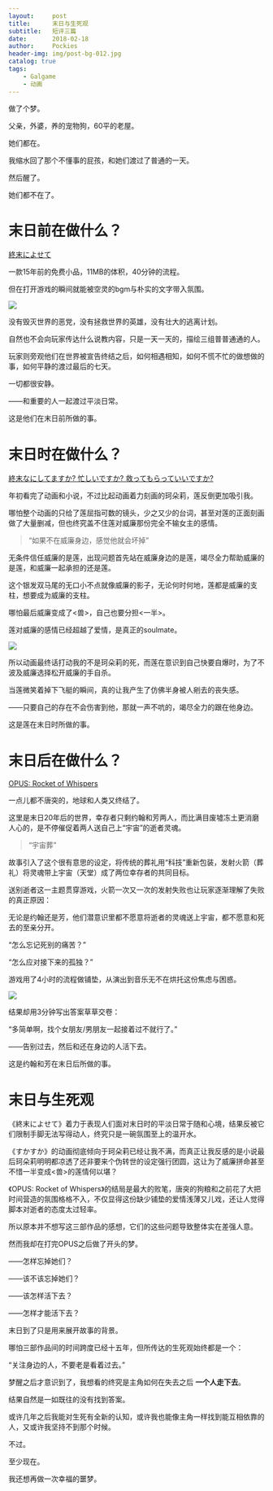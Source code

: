 ```yaml
---
layout:     post
title:      末日与生死观
subtitle:   短评三篇
date:       2018-02-18
author:     Pockies
header-img: img/post-bg-012.jpg
catalog: true
tags:
    - Galgame
    - 动画
---
```


做了个梦。

父亲，外婆，养的宠物狗，60平的老屋。

她们都在。

我缩水回了那个不懂事的屁孩，和她们渡过了普通的一天。

然后醒了。

她们都不在了。 

# 末日前在做什么？

[終末によせて](http://www.vector.co.jp/soft/win95/amuse/se488145.html)

一款15年前的免费小品，11MB的体积，40分钟的流程。

但在打开游戏的瞬间就能被空灵的bgm与朴实的文字带入氛围。

![](https://wx4.sinaimg.cn/large/741f9461gy1fok6d9v3blj20is0fm17h.jpg)

没有毁灭世界的恶党，没有拯救世界的英雄，没有壮大的逃离计划。

自然也不会向玩家传达什么说教内容，只是一天一天的，描绘三组普普通通的人。

玩家则旁观他们在世界被宣告终结之后，如何相遇相知，如何不慌不忙的做想做的事，如何平静的渡过最后的七天。

一切都很安静。

——和重要的人一起渡过平淡日常。

这是他们在末日前所做的事。

# 末日时在做什么？

[終末なにしてますか? 忙しいですか? 救ってもらっていいですか?](http://sukasuka-anime.com/) 

年初看完了动画和小说，不过比起动画着力刻画的珂朵莉，莲反倒更加吸引我。

哪怕整个动画的只给了莲屈指可数的镜头，少之又少的台词，甚至对莲的正面刻画做了大量删减，但也终究盖不住莲对威廉那份完全不输女主的感情。

> “如果不在威廉身边，感觉他就会坏掉”
>

无条件信任威廉的是莲，出现问题首先站在威廉身边的是莲，竭尽全力帮助威廉的是莲，和威廉一起承担的还是莲。

这个银发双马尾的无口小不点就像威廉的影子，无论何时何地，莲都是威廉的支柱，想要成为威廉的支柱。

哪怕最后威廉变成了<兽>，自己也要分担<一半>。

莲对威廉的感情已经超越了爱情，是真正的soulmate。

![](https://wx1.sinaimg.cn/large/741f9461gy1fok6dqzvm9j20zk0k01kx.jpg)

所以动画最终话打动我的不是珂朵莉的死，而莲在意识到自己快要自爆时，为了不波及威廉选择松开威廉的手自杀。

当莲微笑着掉下飞艇的瞬间，真的让我产生了仿佛半身被人剜去的丧失感。

——只要自己的存在不会伤害到他，那就一声不吭的，竭尽全力的跟在他身边。

这是莲在末日时所做的事。

# 末日后在做什么？

[OPUS: Rocket of Whispers](http://store.steampowered.com/app/742250/?snr=1_5_9__205)

一点儿都不唐突的，地球和人类又终结了。

这里是末日20年后的世界，幸存者只剩约翰和芳两人，而比满目废墟冻土更消磨人心的，是不停催促着两人送自己上“宇宙”的逝者灵魂。

> “宇宙葬”
>

故事引入了这个很有意思的设定，将传统的葬礼用“科技”重新包装，发射火箭（葬礼）将灵魂带上宇宙（天堂）成了两位幸存者的共同目标。

送别逝者这一主题贯穿游戏，火箭一次又一次的发射失败也让玩家逐渐理解了失败的真正原因：

无论是约翰还是芳，他们潜意识里都不愿意将逝者的灵魂送上宇宙，都不愿意和死去的至亲分开。

“怎么忘记死别的痛苦？”

“怎么应对接下来的孤独？”

游戏用了4小时的流程做铺垫，从演出到音乐无不在烘托这份焦虑与困惑。

![](https://wx2.sinaimg.cn/large/741f9461gy1fok6dz2aauj21hc0u0adk.jpg)

结果却用3分钟写出答案草草交卷：

“多简单啊，找个女朋友/男朋友一起接着过不就行了。”

——告别过去，然后和还在身边的人活下去。

这是约翰和芳在末日后所做的事。

# 末日与生死观

《終末によせて》着力于表现人们面对末日时的平淡日常于随和心境，结果反被它们限制手脚无法写得动人，终究只是一碗氛围至上的温开水。

《すかすか》的动画彻底倾向于珂朵莉已经让我不满，而真正让我反感的是小说最后珂朵莉明明都凉透了还非要来个伪转世的设定强行团圆，这让为了威廉拼命甚至不惜一半变成<兽>的莲情何以堪？

《OPUS: Rocket of Whispers》的结局是最大的败笔，唐突的狗粮和之前花了大把时间营造的氛围格格不入，不仅显得这份缺少铺垫的爱情浅薄又儿戏，还让人觉得脚本对逝者的态度太过轻率。

所以原本并不想写这三部作品的感想，它们的这些问题导致整体实在差强人意。

然而我却在打完OPUS之后做了开头的梦。

——怎样忘掉她们？

——该不该忘掉她们？

——该怎样活下去？

——怎样才能活下去？

末日到了只是用来展开故事的背景。

哪怕三部作品间的时间跨度已经十五年，但所传达的生死观始终都是一个：

“关注身边的人，不要老是看着过去。”

梦醒之后才意识到了，我想看的终究是主角如何在失去之后 **一个人走下去**。

结果自然是一如既往的没有找到答案。

或许几年之后我能对生死有全新的认知，或许我也能像主角一样找到能互相依靠的人，又或许我坚持不到那个时候。

不过。

至少现在。

我还想再做一次幸福的噩梦。
